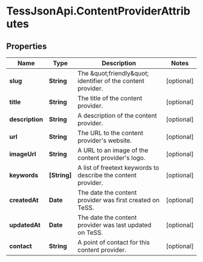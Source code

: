 # TessJsonApi.ContentProviderAttributes

## Properties

Name | Type | Description | Notes
------------ | ------------- | ------------- | -------------
**slug** | **String** | The \&quot;friendly\&quot; identifier of the content provider. | [optional] 
**title** | **String** | The title of the content provider. | [optional] 
**description** | **String** | A description of the content provider. | [optional] 
**url** | **String** | The URL to the content provider&#39;s website. | [optional] 
**imageUrl** | **String** | A URL to an image of the content provider&#39;s logo. | [optional] 
**keywords** | **[String]** | A list of freetext keywords to describe the content provider. | [optional] 
**createdAt** | **Date** | The date the content provider was first created on TeSS. | [optional] 
**updatedAt** | **Date** | The date the content provider was last updated on TeSS. | [optional] 
**contact** | **String** | A point of contact for this content provider. | [optional] 


